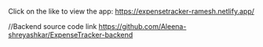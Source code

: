 Click on the like to view the app: https://expensetracker-ramesh.netlify.app/

//Backend source code link
https://github.com/Aleena-shreyashkar/ExpenseTracker-backend
